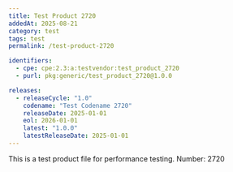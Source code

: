 ```yaml
---
title: Test Product 2720
addedAt: 2025-08-21
category: test
tags: test
permalink: /test-product-2720

identifiers:
  - cpe: cpe:2.3:a:testvendor:test_product_2720
  - purl: pkg:generic/test_product_2720@1.0.0

releases:
  - releaseCycle: "1.0"
    codename: "Test Codename 2720"
    releaseDate: 2025-01-01
    eol: 2026-01-01
    latest: "1.0.0"
    latestReleaseDate: 2025-01-01
---
```


This is a test product file for performance testing. Number: 2720
